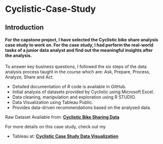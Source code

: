 # Cyclistic-Case-Study

## **Introduction**

#### For the capstone project, I have selected the Cyclistic bike share analysis case study to work on. For the case study, I had perform the real-world tasks of a junior data analyst and find out the meaningful insights after the analysis.

To answer key business questions, I followed the six steps of the data analysis process taught in the course which are: Ask, Prepare, Process, Analyze, Share and Act.

- Detailed documentation of *R* code is available in GitHub.
- Initial analysis of datasets provided by Cyclistic using Microsoft Excel.
- Data cleaning, manipulation and exploration using R STUDIO.
- Data Visualization using Tableau Public.
- Provides data-driven recommendations based on the analysed data.

Raw Dataset Available from: **<a href="https://divvy-tripdata.s3.amazonaws.com/index.html" rel="nofollow">Cyclistic Bike Sharing Data</a>**

For more details on this case study, check out my 
- Tableau at: **<a href="https://public.tableau.com/app/profile/prince1103/viz/Bikeshare-GoogleCapstonePrince/Dashboard3#1" rel="nofollow">Cyclistic Case Study Data Visualization</a>**


